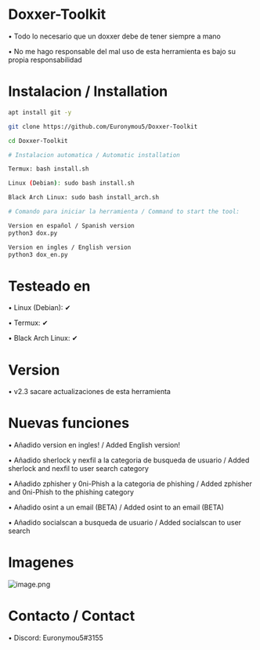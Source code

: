 # Doxxer-Toolkit
• Todo lo necesario que un doxxer debe de tener siempre a mano

• No me hago responsable del mal uso de esta herramienta es bajo su propia responsabilidad
# Instalacion / Installation
```bash
apt install git -y
```
```bash
git clone https://github.com/Euronymou5/Doxxer-Toolkit
```
```bash
cd Doxxer-Toolkit
```
```bash
# Instalacion automatica / Automatic installation

Termux: bash install.sh

Linux (Debian): sudo bash install.sh

Black Arch Linux: sudo bash install_arch.sh
```
```bash
# Comando para iniciar la herramienta / Command to start the tool:

Version en español / Spanish version
python3 dox.py

Version en ingles / English version
python3 dox_en.py
```
# Testeado en
• Linux (Debian): ✔

• Termux: ✔

• Black Arch Linux: ✔
# Version
• v2.3 sacare actualizaciones de esta herramienta

# Nuevas funciones

• Añadido version en ingles! / Added English version!

• Añadido sherlock y nexfil a la categoria de busqueda de usuario / Added sherlock and nexfil to user search category

• Añadido zphisher y 0ni-Phish a la categoria de phishing / Added zphisher and 0ni-Phish to the phishing category

• Añadido osint a un email (BETA) / Added osint to an email (BETA)

• Añadido socialscan a busqueda de usuario / Added socialscan to user search

# Imagenes
![image.png](https://github.com/Euronymou5/Doxxer-Toolkit/blob/main/.imagenes/doxxer.png?raw=true)
# Contacto / Contact
• Discord: Euronymou5#3155
